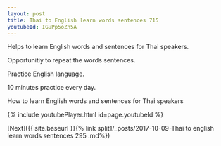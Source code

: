 ```yaml
---
layout: post
title: Thai to English learn words sentences 715 
youtubeId: IGuPp5oZn5A
---
```

 
 
Helps to learn English words and sentences for Thai speakers.

Opportunitiy to repeat the words sentences. 

Practice English language. 
 
10 minutes practice every day. 
 
How to learn English words and sentences for Thai speakers 
 
{% include youtubePlayer.html id=page.youtubeId %}
 
 
[Next]({{ site.baseurl }}{% link  split1/_posts/2017-10-09-Thai to english learn words sentences 295 .md%})
 
